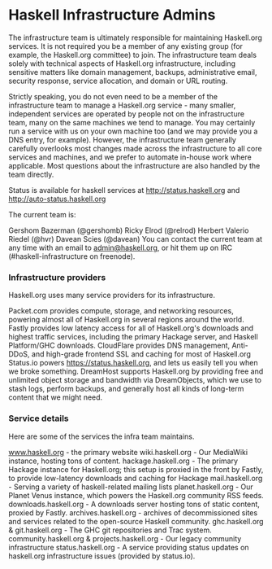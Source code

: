 # Haskell Infrastructure Admins

The infrastructure team is ultimately responsible for maintaining Haskell.org services. It is not required you be a member of any existing group (for example, the Haskell.org committee) to join. The infrastructure team deals solely with technical aspects of Haskell.org infrastructure, including sensitive matters like domain management, backups, administrative email, security response, service allocation, and domain or URL routing.

Strictly speaking, you do not even need to be a member of the infrastructure team to manage a Haskell.org service - many smaller, independent services are operated by people not on the infrastructure team, many on the same machines we tend to manage. You may certainly run a service with us on your own machine too (and we may provide you a DNS entry, for example). However, the infrastructure team generally carefully overlooks most changes made across the infrastructure to all core services and machines, and we prefer to automate in-house work where applicable. Most questions about the infrastructure are also handled by the team directly.

Status is available for haskell services at http://status.haskell.org and http://auto-status.haskell.org

The current team is:

Gershom Bazerman (@gershomb)
Ricky Elrod (@relrod)
Herbert Valerio Riedel (@hvr)
Davean Scies (@davean)
You can contact the current team at any time with an email to admin@haskell.org, or hit them up on IRC (#haskell-infrastructure on freenode).

### Infrastructure providers
Haskell.org uses many service providers for its infrastructure.

Packet.com provides compute, storage, and networking resources, powering almost all of Haskell.org in several regions around the world. 
Fastly provides low latency access for all of Haskell.org's downloads and highest traffic services, including the primary Hackage server, and Haskell Platform/GHC downloads.
CloudFlare provides DNS management, Anti-DDoS, and high-grade frontend SSL and caching for most of Haskell.org
Status.io powers https://status.haskell.org, and lets us easily tell you when we broke something.
DreamHost supports Haskell.org by providing free and unlimited object storage and bandwidth via DreamObjects, which we use to stash logs, perform backups, and generally host all kinds of long-term content that we might need.

### Service details

Here are some of the services the infra team maintains.

www.haskell.org - the primary website
wiki.haskell.org - Our MediaWiki instance, hosting tons of content.
hackage.haskell.org - The primary Hackage instance for Haskell.org; this setup is proxied in the front by Fastly, to provide low-latency downloads and caching for Hackage
mail.haskell.org - Serving a variety of haskell-related mailing lists
planet.haskell.org - Our Planet Venus instance, which powers the Haskell.org community RSS feeds.
downloads.haskell.org - A downloads server hosting tons of static content, proxied by Fastly.
archives.haskell.org - archives of decommissioned sites and services related to the open-source Haskell community.
ghc.haskell.org & git.haskell.org - The GHC git repositories and Trac system.
community.haskell.org & projects.haskell.org - Our legacy community infrastructure
status.haskell.org - A service providing status updates on haskell.org infrastructure issues (provided by status.io).
